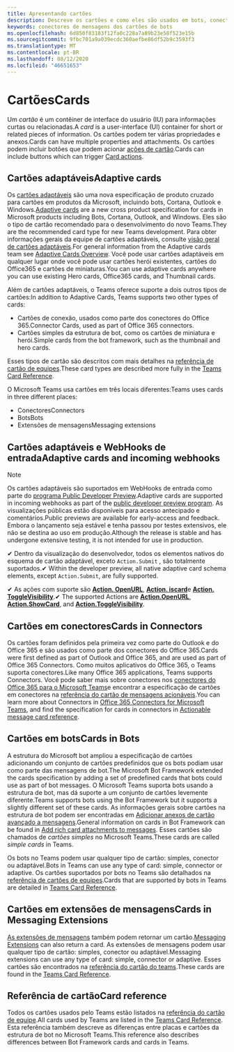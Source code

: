 ```yaml
---
title: Apresentando cartões
description: Descreve os cartões e como eles são usados em bots, conectores e extensões de mensagens
keywords: conectores de mensagens dos cartões de bots
ms.openlocfilehash: 6d850f83183f12fa0c228a7a89b23e58f523e15b
ms.sourcegitcommit: 9fbc701a9a039ecdc360aefbe86df52b9c3593f3
ms.translationtype: MT
ms.contentlocale: pt-BR
ms.lasthandoff: 08/12/2020
ms.locfileid: "46651653"
---
```

# <a name="cards"></a><span data-ttu-id="77fe4-104">Cartões</span><span class="sxs-lookup"><span data-stu-id="77fe4-104">Cards</span></span>

<span data-ttu-id="77fe4-105">Um *cartão* é um contêiner de interface do usuário (IU) para informações curtas ou relacionadas.</span><span class="sxs-lookup"><span data-stu-id="77fe4-105">A *card* is a user-interface (UI) container for short or related pieces of information.</span></span> <span data-ttu-id="77fe4-106">Os cartões podem ter várias propriedades e anexos.</span><span class="sxs-lookup"><span data-stu-id="77fe4-106">Cards can have multiple properties and attachments.</span></span> <span data-ttu-id="77fe4-107">Os cartões podem incluir botões que podem acionar [ações de cartão](~/task-modules-and-cards/cards/cards-actions.md).</span><span class="sxs-lookup"><span data-stu-id="77fe4-107">Cards can include buttons which can trigger [Card actions](~/task-modules-and-cards/cards/cards-actions.md).</span></span>

## <a name="adaptive-cards"></a><span data-ttu-id="77fe4-108">Cartões adaptáveis</span><span class="sxs-lookup"><span data-stu-id="77fe4-108">Adaptive cards</span></span>

<span data-ttu-id="77fe4-109">Os [cartões adaptáveis](~/task-modules-and-cards/cards/cards-reference.md#adaptive-card) são uma nova especificação de produto cruzado para cartões em produtos da Microsoft, incluindo bots, Cortana, Outlook e Windows.</span><span class="sxs-lookup"><span data-stu-id="77fe4-109">[Adaptive cards](~/task-modules-and-cards/cards/cards-reference.md#adaptive-card) are a new cross product specification for cards in Microsoft products including Bots, Cortana, Outlook, and Windows.</span></span> <span data-ttu-id="77fe4-110">Eles são o tipo de cartão recomendado para o desenvolvimento do novo Teams.</span><span class="sxs-lookup"><span data-stu-id="77fe4-110">They are the recommended card type for new Teams development.</span></span> <span data-ttu-id="77fe4-111">Para obter informações gerais da equipe de cartões adaptáveis, consulte [visão geral de cartões adaptáveis](/adaptive-cards).</span><span class="sxs-lookup"><span data-stu-id="77fe4-111">For general information from the Adaptive cards team see [Adaptive Cards Overview](/adaptive-cards).</span></span> <span data-ttu-id="77fe4-112">Você pode usar cartões adaptáveis em qualquer lugar onde você pode usar cartões herói existentes, cartões do Office365 e cartões de miniaturas.</span><span class="sxs-lookup"><span data-stu-id="77fe4-112">You can use adaptive cards anywhere you can use existing Hero cards, Office365 cards, and Thumbnail cards.</span></span>

<span data-ttu-id="77fe4-113">Além de cartões adaptáveis, o Teams oferece suporte a dois outros tipos de cartões:</span><span class="sxs-lookup"><span data-stu-id="77fe4-113">In addition to Adaptive Cards, Teams supports two other types of cards:</span></span>

* <span data-ttu-id="77fe4-114">Cartões de conexão, usados como parte dos conectores do Office 365.</span><span class="sxs-lookup"><span data-stu-id="77fe4-114">Connector Cards, used as part of Office 365 connectors.</span></span>
* <span data-ttu-id="77fe4-115">Cartões simples da estrutura de bot, como os cartões de miniatura e herói.</span><span class="sxs-lookup"><span data-stu-id="77fe4-115">Simple cards from the bot framework, such as the thumbnail and hero cards.</span></span>

<span data-ttu-id="77fe4-116">Esses tipos de cartão são descritos com mais detalhes na [referência de cartão de equipes](~/task-modules-and-cards/cards/cards-reference.md).</span><span class="sxs-lookup"><span data-stu-id="77fe4-116">These card types are described more fully in the [Teams Card Reference](~/task-modules-and-cards/cards/cards-reference.md).</span></span>

<span data-ttu-id="77fe4-117">O Microsoft Teams usa cartões em três locais diferentes:</span><span class="sxs-lookup"><span data-stu-id="77fe4-117">Teams uses cards in three different places:</span></span>

* <span data-ttu-id="77fe4-118">Conectores</span><span class="sxs-lookup"><span data-stu-id="77fe4-118">Connectors</span></span>
* <span data-ttu-id="77fe4-119">Bots</span><span class="sxs-lookup"><span data-stu-id="77fe4-119">Bots</span></span>
* <span data-ttu-id="77fe4-120">Extensões de mensagens</span><span class="sxs-lookup"><span data-stu-id="77fe4-120">Messaging extensions</span></span>

## <a name="adaptive-cards-and-incoming-webhooks"></a><span data-ttu-id="77fe4-121">Cartões adaptáveis e WebHooks de entrada</span><span class="sxs-lookup"><span data-stu-id="77fe4-121">Adaptive cards and incoming webhooks</span></span>

> [!NOTE]
> <span data-ttu-id="77fe4-122">Os cartões adaptáveis são suportados em WebHooks de entrada como parte do [programa Public Developer Preview](../resources/dev-preview/developer-preview-intro.md).</span><span class="sxs-lookup"><span data-stu-id="77fe4-122">Adaptive cards are supported in incoming webhooks as part of the [public developer preview program](../resources/dev-preview/developer-preview-intro.md).</span></span> <span data-ttu-id="77fe4-123">As visualizações públicas estão disponíveis para acesso antecipado e comentários.</span><span class="sxs-lookup"><span data-stu-id="77fe4-123">Public previews are available for early-access and feedback.</span></span> <span data-ttu-id="77fe4-124">Embora o lançamento seja estável e tenha passou por testes extensivos, ele não se destina ao uso em produção.</span><span class="sxs-lookup"><span data-stu-id="77fe4-124">Although the release is stable and has undergone extensive testing, it is not intended for use in production.</span></span>
>
> <span data-ttu-id="77fe4-125">✔ Dentro da visualização do desenvolvedor, todos os elementos nativos do esquema de cartão adaptável, exceto `Action.Submit` , são totalmente suportados.</span><span class="sxs-lookup"><span data-stu-id="77fe4-125">✔ Within the developer preview, all native adaptive card schema elements, except `Action.Submit`, are fully supported.</span></span>
>
> <span data-ttu-id="77fe4-126">✔ As ações com suporte são [**Action. OpenURL**](https://adaptivecards.io/explorer/Action.OpenUrl.html), [**Action. iscard**](https://adaptivecards.io/explorer/Action.ShowCard.html)e [**Action. ToggleVisibility**](https://adaptivecards.io/explorer/Action.ToggleVisibility.html).</span><span class="sxs-lookup"><span data-stu-id="77fe4-126">✔ The supported Actions are [**Action.OpenURL**](https://adaptivecards.io/explorer/Action.OpenUrl.html), [**Action.ShowCard**](https://adaptivecards.io/explorer/Action.ShowCard.html), and [**Action.ToggleVisibility**](https://adaptivecards.io/explorer/Action.ToggleVisibility.html).</span></span>

## <a name="cards-in-connectors"></a><span data-ttu-id="77fe4-127">Cartões em conectores</span><span class="sxs-lookup"><span data-stu-id="77fe4-127">Cards in Connectors</span></span>

<span data-ttu-id="77fe4-128">Os cartões foram definidos pela primeira vez como parte do Outlook e do Office 365 e são usados como parte dos conectores do Office 365.</span><span class="sxs-lookup"><span data-stu-id="77fe4-128">Cards were first defined as part of Outlook and Office 365, and are used as part of Office 365 Connectors.</span></span> <span data-ttu-id="77fe4-129">Como muitos aplicativos do Office 365, o Teams suporta conectores.</span><span class="sxs-lookup"><span data-stu-id="77fe4-129">Like many Office 365 applications, Teams supports Connectors.</span></span> <span data-ttu-id="77fe4-130">Você pode saber mais sobre conectores nos [conectores do Office 365 para o Microsoft Teams](~/webhooks-and-connectors/what-are-webhooks-and-connectors.md)e encontrar a especificação de cartões em conectores na [referência do cartão de mensagens acionáveis](/outlook/actionable-messages/card-reference).</span><span class="sxs-lookup"><span data-stu-id="77fe4-130">You can learn more about Connectors in [Office 365 Connectors for Microsoft Teams](~/webhooks-and-connectors/what-are-webhooks-and-connectors.md), and find the specification for cards in connectors in [Actionable message card reference](/outlook/actionable-messages/card-reference).</span></span>

## <a name="cards-in-bots"></a><span data-ttu-id="77fe4-131">Cartões em bots</span><span class="sxs-lookup"><span data-stu-id="77fe4-131">Cards in Bots</span></span>

<span data-ttu-id="77fe4-132">A estrutura do Microsoft bot ampliou a especificação de cartões adicionando um conjunto de cartões predefinidos que os bots podiam usar como parte das mensagens de bot.</span><span class="sxs-lookup"><span data-stu-id="77fe4-132">The Microsoft Bot Framework extended the cards specification by adding a set of predefined cards that bots could use as part of bot messages.</span></span> <span data-ttu-id="77fe4-133">O Microsoft Teams suporta bots usando a estrutura de bot, mas dá suporte a um conjunto de cartões levemente diferente.</span><span class="sxs-lookup"><span data-stu-id="77fe4-133">Teams supports bots using the Bot Framework but it supports a slightly different set of these cards.</span></span> <span data-ttu-id="77fe4-134">As informações gerais sobre cartões na estrutura de bot podem ser encontradas em [Adicionar anexos de cartão avançado a mensagens](/bot-framework/nodejs/bot-builder-nodejs-send-rich-cards).</span><span class="sxs-lookup"><span data-stu-id="77fe4-134">General information on cards in Bot Framework can be found in [Add rich card attachments to messages](/bot-framework/nodejs/bot-builder-nodejs-send-rich-cards).</span></span> <span data-ttu-id="77fe4-135">Esses cartões são chamados de *cartões simples* no Microsoft Teams.</span><span class="sxs-lookup"><span data-stu-id="77fe4-135">These cards are called *simple cards* in Teams.</span></span>

<span data-ttu-id="77fe4-136">Os bots no Teams podem usar qualquer tipo de cartão: simples, conector ou adaptável.</span><span class="sxs-lookup"><span data-stu-id="77fe4-136">Bots in Teams can use any type of card: simple, connector or adaptive.</span></span> <span data-ttu-id="77fe4-137">Os cartões suportados por bots no Teams são detalhados na [referência de cartões de equipes](~/task-modules-and-cards/cards/cards-reference.md).</span><span class="sxs-lookup"><span data-stu-id="77fe4-137">Cards that are supported by bots in Teams are detailed in [Teams Card Reference](~/task-modules-and-cards/cards/cards-reference.md).</span></span>  

## <a name="cards-in-messaging-extensions"></a><span data-ttu-id="77fe4-138">Cartões em extensões de mensagens</span><span class="sxs-lookup"><span data-stu-id="77fe4-138">Cards in Messaging Extensions</span></span>

<span data-ttu-id="77fe4-139">[As extensões de mensagens](~/messaging-extensions/what-are-messaging-extensions.md) também podem retornar um cartão.</span><span class="sxs-lookup"><span data-stu-id="77fe4-139">[Messaging Extensions](~/messaging-extensions/what-are-messaging-extensions.md) can also return a card.</span></span> <span data-ttu-id="77fe4-140">As extensões de mensagens podem usar qualquer tipo de cartão: simples, conector ou adaptável.</span><span class="sxs-lookup"><span data-stu-id="77fe4-140">Messaging extensions can use any type of card: simple, connector or adaptive.</span></span> <span data-ttu-id="77fe4-141">Esses cartões são encontrados na [referência do cartão do teams](~/task-modules-and-cards/cards/cards-reference.md).</span><span class="sxs-lookup"><span data-stu-id="77fe4-141">These cards are found in the [Teams Card Reference](~/task-modules-and-cards/cards/cards-reference.md).</span></span>

## <a name="card-reference"></a><span data-ttu-id="77fe4-142">Referência de cartão</span><span class="sxs-lookup"><span data-stu-id="77fe4-142">Card reference</span></span>

<span data-ttu-id="77fe4-143">Todos os cartões usados pelo Teams estão listados na [referência do cartão de equipe](~/task-modules-and-cards/cards/cards-reference.md).</span><span class="sxs-lookup"><span data-stu-id="77fe4-143">All cards used by Teams are listed in the [Teams Card Reference](~/task-modules-and-cards/cards/cards-reference.md).</span></span> <span data-ttu-id="77fe4-144">Esta referência também descreve as diferenças entre placas e cartões da estrutura de bot no Microsoft Teams.</span><span class="sxs-lookup"><span data-stu-id="77fe4-144">This reference also describes differences between Bot Framework cards and cards in Teams.</span></span>
